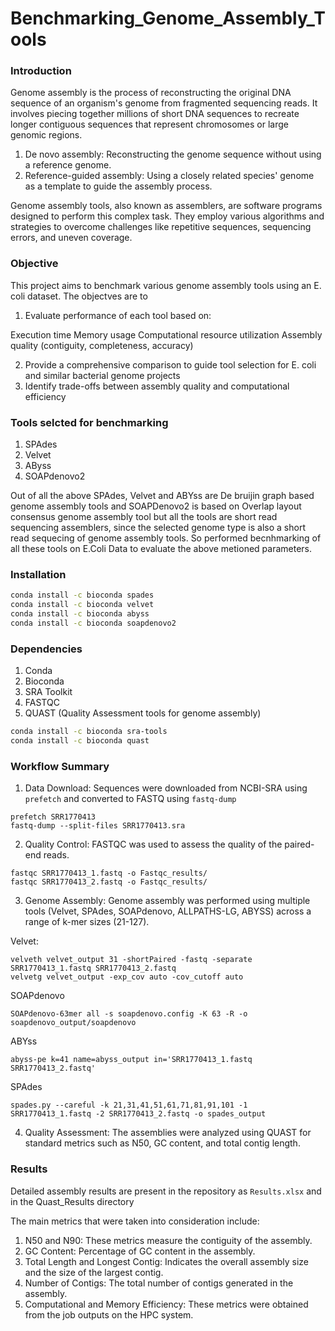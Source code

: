 # Benchmarking_Genome_Assembly_Tools

### Introduction
Genome assembly is the process of reconstructing the original DNA sequence of an organism's genome from fragmented sequencing reads. It involves piecing together millions of short DNA sequences to recreate longer contiguous sequences that represent chromosomes or large genomic regions.

1. De novo assembly: Reconstructing the genome sequence without using a reference genome.
2. Reference-guided assembly: Using a closely related species' genome as a template to guide the assembly process.

Genome assembly tools, also known as assemblers, are software programs designed to perform this complex task. They employ various algorithms and strategies to overcome challenges like repetitive sequences, sequencing errors, and uneven coverage.

### Objective
This project aims to benchmark various genome assembly tools using an E. coli dataset. The objectves are to

1. Evaluate performance of each tool based on:

Execution time
Memory usage
Computational resource utilization
Assembly quality (contiguity, completeness, accuracy)

2. Provide a comprehensive comparison to guide tool selection for E. coli and similar bacterial genome projects
3. Identify trade-offs between assembly quality and computational efficiency

### Tools selcted for benchmarking
1. SPAdes
2. Velvet
3. AByss
4. SOAPdenovo2

Out of all the above SPAdes, Velvet and ABYss are De bruijin graph based genome assembly tools and SOAPDenovo2 is based on Overlap layout consensus genome assembly tool but all the tools are short read sequencing assemblers, since the selected genome type is also a short read sequecing of genome assembly tools. So performed becnhmarking of all these tools on E.Coli Data to evaluate the above metioned parameters.

### Installation
```bash
conda install -c bioconda spades
conda install -c bioconda velvet
conda install -c bioconda abyss
conda install -c bioconda soapdenovo2
```
### Dependencies
1. Conda
2. Bioconda
3. SRA Toolkit
4. FASTQC
5. QUAST (Quality Assessment tools for genome assembly)
```bash
conda install -c bioconda sra-tools
conda install -c bioconda quast
```
### Workflow Summary
1. Data Download: Sequences were downloaded from NCBI-SRA using ```prefetch``` and converted to FASTQ using ```fastq-dump```
```
prefetch SRR1770413
fastq-dump --split-files SRR1770413.sra
```
2. Quality Control: FASTQC was used to assess the quality of the paired-end reads.
 ```
fastqc SRR1770413_1.fastq -o Fastqc_results/
fastqc SRR1770413_2.fastq -o Fastqc_results/
```
3. Genome Assembly: Genome assembly was performed using multiple tools (Velvet, SPAdes, SOAPdenovo, ALLPATHS-LG, ABYSS) across a range of k-mer sizes (21-127).

Velvet:
```
velveth velvet_output 31 -shortPaired -fastq -separate SRR1770413_1.fastq SRR1770413_2.fastq
velvetg velvet_output -exp_cov auto -cov_cutoff auto
```

SOAPdenovo
```
SOAPdenovo-63mer all -s soapdenovo.config -K 63 -R -o soapdenovo_output/soapdenovo 
```

ABYss
```
abyss-pe k=41 name=abyss_output in='SRR1770413_1.fastq SRR1770413_2.fastq'
```

SPAdes
```
spades.py --careful -k 21,31,41,51,61,71,81,91,101 -1 SRR1770413_1.fastq -2 SRR1770413_2.fastq -o spades_output
```
4. Quality Assessment: The assemblies were analyzed using QUAST for standard metrics such as N50, GC content, and total contig length.

### Results
Detailed assembly results are present in the repository as ```Results.xlsx``` and in the Quast_Results directory

The main metrics that were taken into consideration include:
1. N50 and N90: These metrics measure the contiguity of the assembly.
2. GC Content: Percentage of GC content in the assembly.
3. Total Length and Longest Contig: Indicates the overall assembly size and the size of the largest contig.
4. Number of Contigs: The total number of contigs generated in the assembly.
5. Computational and Memory Efficiency: These metrics were obtained from the job outputs on the HPC system.
